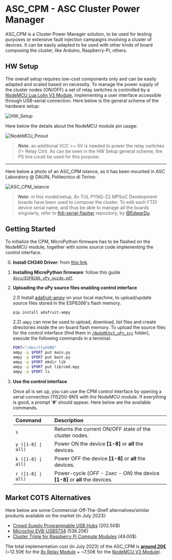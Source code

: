 # ASC_CPM - ASC Cluster Power Manager

ASC_CPM is a Cluster Power Manager solution, to be used for testing purposes or extensive fault injection campaigns involving a cluster of devices. It can be easily adapted to be used with other kinds of board composing the cluster, like Arduino, Raspberry-Pi, others.

## HW Setup

The overall setup requires low-cost components only and can be easily adapted and scaled based on necessity. To manage the power supply of the cluster nodes (ON/OFF) a set of relay switches is controlled by a [NodeMCU Lua Lolin V3 Module](https://www.az-delivery.de/en/products/nodemcu-lolin-v3-modul-mit-esp8266), implementing a user interface accessible through USB-serial connection.
Here below is the general scheme of the hardware setup:

![HW_Setup](https://github.com/danirizziero/ASAC_CPM/assets/37268662/7e57bd38-930e-4d55-b451-e069c083dfe4)

Here below the details about the NodeMCU module pin usage:

![NodeMCU_Pinout](https://github.com/danirizziero/ASAC_CPM/assets/37268662/7e18c012-a647-45ae-8fb0-89661b3cc0cf)


>***Note***: an additional VCC >= 5V is needed to power the relay switches (!= Relay Ctrl). As can be seen in the HW Setup general scheme, the PS line could be used for this purpose.

------

Here below a photo of an ASC_CPM istance, as it has been mounted in ASC Laboratory @ DAUIN, Politecnico di Torino:

![ASC_CPM_istance](https://github.com/danirizziero/ASAC_CPM/assets/37268662/89fcbb40-c32a-4739-9b39-f2e08bb3ecb7)


>***Note***: in this model/setup, 8x TUL PYNQ-Z2 MPSoC Development boards have been used to compose the cluster. To edit each FTDI device serial name, and thus be able to manage all the boards singularly, refer to [ftdi-serial-flasher](https://github.com/EdwarDu/ftdi-serial-flasher) repository, by [@EdwarDu](https://github.com/EdwarDu).

## Getting Started

To initialize the CPM, MicroPython firmware has to be flashed on the NodeMCU module, together with some source code implementing the control interface.

0) **Install CH340 Driver**: from [this link](https://www.wch.cn/download/CH341SER_EXE.html).
1) **Installing MicroPython firmware**: follow this guide [```docs/ESP8266_uPy_guide.pdf```](docs/ESP8266_uPy_guide.pdf).

2) **Uploading the uPy source files enabling control interface**
   
    2.1) Install [adafruit-ampy](https://pypi.org/project/adafruit-ampy/) on your local machine, to upload/update source files stored in the ESP8266's flash memory.

    ```sh
    pip install adafruit-ampy
    ```

    2.2) ```ampy``` can now be used to upload, download, list files and create directories inside the on-board flash memory. To upload the source files for the control interface (find them in [```/NodeMCUv3_uPy_src```](NodeMCUv3_uPy_src) folder), execute the following commands in a terminal:

    ```bash
    PORT="/dev/ttyUSB0"
    ampy -p $PORT put main.py
    ampy -p $PORT put boot.py
    ampy -p $PORT mkdir lib
    ampy -p $PORT put lib/cmd.mpy
    ampy -p $PORT ls
    ```

4) **Use the control interface**

   Once all is set up, you can use the CPM control interface by opening a serial connection (115200-8N1) with the NodeMCU module. If everything is good, a prompt '**#**' should appear. Here below are the available commands.

    | Command           | Description |
    | :---------------- | :------ |
    | ```s``` | Returns the current ON/OFF state of the cluster nodes.   |
    | ```y ([1-8] \| all)``` | Power ON the device **[1-8]** or **all** the devices.   |
    | ```k ([1-8] \| all)``` | Power OFF the device **[1-8]** or **all** the devices.   |
    | ```r ([1-8] \| all)``` | Power-cycle (*OFF - 1sec - ON*) the device **[1-8]** or **all** the devices.|

## Market COTS Alternatives

Here below are some Commercial-Off-The-Shelf alternatives/similar products available on the market (in July 2023):
- [Crowd Supply Programmable USB Hubs](https://mou.sr/3OBESQ7) (202.50$)
- [Microchip EVB-USB5734](https://www.microchip.com/en-us/development-tool/evb-usb5734) (536.20€)
- [Cluster Triple for Raspberry Pi Compute Modules](https://clusterctrl.com/p/Triple) (49.00$)

The total implementation cost (in July 2023) of the ASC_CPM is <ins>**around 20€**</ins> (~12.50€ for the [8x Relay Module](https://www.az-delivery.de/en/products/8-relais-modul) + ~7.50€ for the [NodeMCU V3 Module](https://www.az-delivery.de/en/products/nodemcu-lolin-v3-modul-mit-esp8266)).
